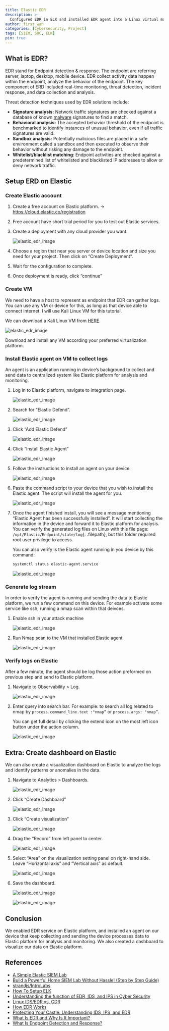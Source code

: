 ```yaml
---
title: Elastic EDR
description: >-
  Configured EDR in ELK and installed EDR agent into a Linux virtual machine aggregate logs and analyze the virtual machine to detect abnormal behaviour.
author: first_wan
categories: [Cybersecurity, Project]
tags: [SIEM, SOC, ELK]
pin: true
---
```


## What is EDR?
EDR stand for Endpoint detection & response. The endpoint are referring server, laptop, desktop, mobile device. EDR collect activity data happen within the endpoint, analyze the behavior of the endpoint. The key component of ERD included real-time monitoring, threat detection, incident response, and data collection and analysis.

Threat detection techniques used by EDR solutions include: 

- **Signature analysis:** Network traffic signatures are checked against a database of known [malware](https://www.spiceworks.com/security/endpoint-security/articles/what-is-malware-types-removal/) signatures to find a match.
- **Behavioral analysis:** The accepted behavior threshold of the endpoint is benchmarked to identify instances of unusual behavior, even if all traffic signatures are valid.
- **Sandbox analysis:** Potentially malicious files are placed in a safe environment called a sandbox and then executed to observe their behavior without risking any damage to the endpoint.
- **Whitelist/blacklist matching**: Endpoint activities are checked against a predetermined list of whitelisted and blacklisted IP addresses to allow or deny network traffic.

## Setup ERD on Elastic
### Create Elastic account
1. Create a free account on Elastic platform. → https://cloud.elastic.co/registration
2. Free account have short trial period for you to test out Elastic services. 
3. Create a deployment with any cloud provider you want.
   
   ![elastic_edr_image](/blogs/elastic_edr/elastic_account_1.png)
4. Choose a region that near you server or device location and size you need for your project. Then click on “Create Deployment”.
5. Wait for the configuration to complete.
6. Once deployment is ready, click “continue”

### Create VM
We need to have a host to represent as endpoint that EDR can gather logs. You can use any VM or device for this, as long as that device able to connect internet. I will use Kali Linux VM for this tutorial.

We can download a Kali Linux VM from [HERE](https://www.kali.org/get-kali/#kali-virtual-machines).

![elastic_edr_image](/blogs/elastic_edr/vm_1.png)

Download and install any VM according your preferred virtualization platform.

### Install Elastic agent on VM to collect logs
An agent is an application running in device’s background to collect and send data to centralized system like Elastic platform for analysis and monitoring.

1. Log in to Elastic platform, navigate to integration page.

   ![elastic_edr_image](/blogs/elastic_edr/elastic_agent_1.png)
2. Search for “Elastic Defend”.

   ![elastic_edr_image](/blogs/elastic_edr/elastic_agent_2.png)
3. Click “Add Elastic Defend”
   
   ![elastic_edr_image](/blogs/elastic_edr/elastic_agent_3.png)
4. Click “Install Elastic Agent”

   ![elastic_edr_image](/blogs/elastic_edr/elastic_agent_4.png)
5. Follow the instructions to install an agent on your device.

   ![elastic_edr_image](/blogs/elastic_edr/elastic_agent_5.png)
6. Paste the command script to your device that you wish to install the Elastic agent. The script will install the agent for you.

   ![elastic_edr_image](/blogs/elastic_edr/elastic_agent_6.png)
7. Once the agent finished install, you will see a message mentioning “Elastic Agent has been successfully installed”. It will start collecting the information in the device and forward it to Elastic platform for analysis. You can verify the generated log files on Linux with this file page: `/opt/Elastic/Endpoint/state/log`{: .filepath}, but this folder required root user privilege to access.
   
   You can also verify is the Elastic agent running in you device by this command:
   ```bash
   systemctl status elastic-agent.service
   ```
   ![elastic_edr_image](/blogs/elastic_edr/elastic_agent_7.png)

### Generate log stream
In order to verify the agent is running and sending the data to Elastic platform, we run a few command on this device. For example activate some service like ssh, running a nmap scan within that deivces.

1. Enable ssh in your attack machine

   ![elastic_edr_image](/blogs/elastic_edr/log_stream_1.png)
2. Run Nmap scan to the VM that installed Elastic agent

   ![elastic_edr_image](/blogs/elastic_edr/log_stream_2.png)

### Verify logs on Elastic
After a few minute, the agent should be log those action preformed on previous step and send to Elastic platform.

1. Navigate to Observability > Log.

   ![elastic_edr_image](/blogs/elastic_edr/verify_1.png)
2. Enter query into search bar. For example: to search all log related to nmap by `process.command_line.text :"nmap”` or `process.args: "nmap”`.
   
   You can get full detail by clicking the extend icon on the most left icon button under the action column.

   ![elastic_edr_image](/blogs/elastic_edr/verify_2.png)

## Extra: Create dashboard on Elastic
We can also create a visualization dashboard on Elastic to analyze the logs and identify patterns or anomalies in the data.

1. Navigate to Analytics > Dashboards.

   ![elastic_edr_image](/blogs/elastic_edr/dashboard_1.png)
2. Click “Create Dashboard”
   
   ![elastic_edr_image](/blogs/elastic_edr/dashboard_2.png)
3. Click “Create visualization”
   
   ![elastic_edr_image](/blogs/elastic_edr/dashboard_3.png)
4. Drag the “Record” from left panel to center.
   
   ![elastic_edr_image](/blogs/elastic_edr/dashboard_4.png)
5. Select “Area” on the visualization setting panel on right-hand side. Leave “Horizontal axis” and ”Vertical axis” as default.
   
   ![elastic_edr_image](/blogs/elastic_edr/dashboard_5.png)
6. Save the dashboard.

   ![elastic_edr_image](/blogs/elastic_edr/dashboard_6.png)

   ![elastic_edr_image](/blogs/elastic_edr/dashboard_7.png)

## Conclusion
We enabled EDR service on Elastic platform, and installed an agent on our device that keep collecting and sending the device processes data to Elastic platform for analysis and monitoring. We also created a dashboard to visualize our data on Elastic platform. 

## References
- [A Simple Elastic SIEM Lab](https://medium.com/@aali23/a-simple-elastic-siem-lab-6765159ee2b2)
- [Build a Powerful Home SIEM Lab Without Hassle! (Step by Step Guide)](https://www.youtube.com/watch?v=2XLzMb9oZBI)
- [strandjs/IntroLabs](https://github.com/strandjs/IntroLabs/blob/master/IntroClassFiles/Tools/IntroClass/md/elk_in_the_cloud.md)
- [How To Setup ELK](https://www.youtube.com/watch?v=wiQ8U5mFncw&pp=ygUWc2llbSBsYWIgd2l0aCBlbGFzdGljcw==)
- [Understanding the function of EDR, IDS, and IPS in Cyber Security](https://medium.com/@ademkucuk/understanding-the-function-of-edr-ids-and-ips-in-cyber-security-74ad35fb0775)
- [Linux IDS/EDR vs. CDR](https://sysdig.com/learn-cloud-native/linux-ids-edr-vs-cdr/)
- [How EDR Works](https://www.xcitium.com/how-edr-works/)
- [Protecting Your Castle: Understanding IDS, IPS, and EDR](https://www.linkedin.com/pulse/protecting-your-castle-understanding-ids-ips-edr-sohail-хакер--ifhtf/)
- [What Is EDR and Why Is It Important?](https://www.linkedin.com/pulse/what-edr-why-important-usman-shahzad/)
- [What Is Endpoint Detection and Response?](https://www.spiceworks.com/it-security/endpoint-security/articles/what-is-edr/)
